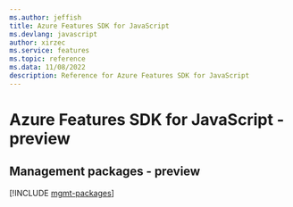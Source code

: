 ```yaml
---
ms.author: jeffish
title: Azure Features SDK for JavaScript
ms.devlang: javascript
author: xirzec
ms.service: features
ms.topic: reference
ms.data: 11/08/2022
description: Reference for Azure Features SDK for JavaScript
---
```

# Azure Features SDK for JavaScript - preview

## Management packages - preview
[!INCLUDE [mgmt-packages](features-mgmt-index.md)]